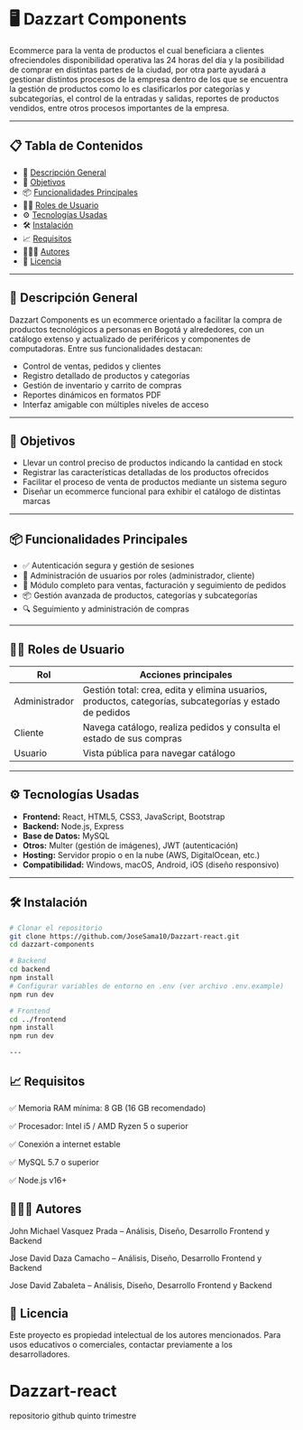 # 🖥️ Dazzart Components

Ecommerce para la venta de productos el cual beneficiara a clientes ofreciendoles disponibilidad operativa las 24 horas del día y la posibilidad de comprar en distintas partes de la ciudad, por otra parte  ayudará a gestionar distintos procesos de la empresa dentro de los que se encuentra la gestión de productos como lo es clasificarlos por categorías y subcategorías, el control de la entradas y salidas, reportes de productos vendidos, entre otros procesos importantes de la empresa.

---

## 📋 Tabla de Contenidos

- 🧠 [Descripción General](#-descripción-general)
- 🎯 [Objetivos](#-objetivos)
- 📦 [Funcionalidades Principales](#-funcionalidades-principales)
- 🧑‍💻 [Roles de Usuario](#-roles-de-usuario)
- ⚙️ [Tecnologías Usadas](#-tecnologías-usadas)
- 🛠️ [Instalación](#-instalación)
- 📈 [Requisitos](#-requisitos)
- 🧑‍🤝‍🧑 [Autores](#-autores)
- 📃 [Licencia](#-licencia)

---

## 🧠 Descripción General

Dazzart Components es un ecommerce orientado a facilitar la compra de productos tecnológicos a personas en Bogotá y alrededores, con un catálogo extenso y actualizado de periféricos y componentes de computadoras. Entre sus funcionalidades destacan:

- Control de ventas, pedidos y clientes  
- Registro detallado de productos y categorías  
- Gestión de inventario y carrito de compras  
- Reportes dinámicos en formatos PDF  
- Interfaz amigable con múltiples niveles de acceso  

---

## 🎯 Objetivos

- Llevar un control preciso de productos indicando la cantidad en stock  
- Registrar las características detalladas de los productos ofrecidos  
- Facilitar el proceso de venta de productos mediante un sistema seguro  
- Diseñar un ecommerce funcional para exhibir el catálogo de distintas marcas  

---

## 📦 Funcionalidades Principales

- ✅ Autenticación segura y gestión de sesiones  
- 👥 Administración de usuarios por roles (administrador, cliente)  
- 🛒 Módulo completo para ventas, facturación y seguimiento de pedidos  
- 📦 Gestión avanzada de productos, categorías y subcategorías  
- 🔍 Seguimiento y administración de compras  

---

## 🧑‍💻 Roles de Usuario

| Rol           | Acciones principales                                                       |
|---------------|---------------------------------------------------------------------------|
| Administrador | Gestión total: crea, edita y elimina usuarios, productos, categorías, subcategorías y estado de pedidos |
| Cliente       | Navega catálogo, realiza pedidos y consulta el estado de sus compras      |
| Usuario       | Vista pública para navegar catálogo                                       |

---

## ⚙️ Tecnologías Usadas

- **Frontend:** React, HTML5, CSS3, JavaScript, Bootstrap  
- **Backend:** Node.js, Express  
- **Base de Datos:** MySQL  
- **Otros:** Multer (gestión de imágenes), JWT (autenticación)  
- **Hosting:** Servidor propio o en la nube (AWS, DigitalOcean, etc.)  
- **Compatibilidad:** Windows, macOS, Android, iOS (diseño responsivo)  

---

## 🛠️ Instalación

```bash
# Clonar el repositorio
git clone https://github.com/JoseSama10/Dazzart-react.git
cd dazzart-components

# Backend
cd backend
npm install
# Configurar variables de entorno en .env (ver archivo .env.example)
npm run dev

# Frontend
cd ../frontend
npm install
npm run dev

---
```

## 📈 Requisitos
✅ Memoria RAM mínima: 8 GB (16 GB recomendado)

✅ Procesador: Intel i5 / AMD Ryzen 5 o superior

✅ Conexión a internet estable

✅ MySQL 5.7 o superior

✅ Node.js v16+

## 🧑‍🤝‍🧑 Autores
John Michael Vasquez Prada – Análisis, Diseño, Desarrollo Frontend y Backend

Jose David Daza Camacho – Análisis, Diseño, Desarrollo Frontend y Backend

Jose David Zabaleta – Análisis, Diseño, Desarrollo Frontend y Backend

## 📃 Licencia
Este proyecto es propiedad intelectual de los autores mencionados. Para usos educativos o comerciales, contactar previamente a los desarrolladores.
# Dazzart-react
repositorio github quinto trimestre
